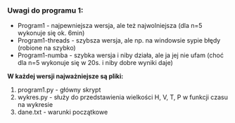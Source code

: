 ### Uwagi do programu 1:
* Program1 - najpewniejsza wersja, ale też najwolniejsza (dla n=5 wykonuje się ok. 6min)
* Program1-threads - szybsza wersja, ale np. na windowsie sypie błędy (robione na szybko)
* Program1-numba - szybka wersja i niby działa, ale ja jej nie ufam (choć dla n=5 wykonuje się w 20s. i niby dobre wyniki daje)

**W każdej wersji najważniejsze są pliki:**
1. program1.py - główny skrypt
2. wykres.py - służy do przedstawienia wielkości H, V, T, P w funkcji czasu na wykresie
3. dane.txt - warunki początkowe
